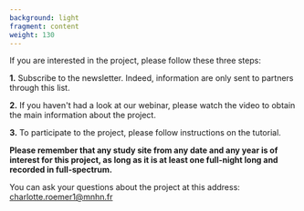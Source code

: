 ```yaml
---
background: light
fragment: content
weight: 130
---
```


If you are interested in the project, please follow these three steps:

**1.** Subscribe to the newsletter. Indeed, information are only sent to partners through this list.

**2.** If you haven't had a look at our webinar, please watch the video to obtain the main information about the project.

**3.** To participate to the project, please follow instructions on the tutorial.

**Please remember that any study site from any date and any year is of interest for this project, as long as it is at least one full-night long and recorded in full-spectrum.**

You can ask your questions about the project at this address: charlotte.roemer1@mnhn.fr